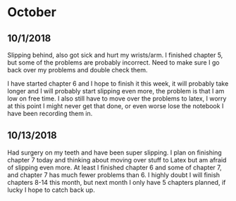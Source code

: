 # October

## 10/1/2018

Slipping behind, also got sick and hurt my wrists/arm.  I finished chapter 5, but some of the problems are probably incorrect.  Need to make sure I go back over my problems and double check them.

I have started chapter 6 and I hope to finish it this week, it will probably take longer and I will probably start slipping even more, the problem is that I am low on free time.  I also still have to move over the problems to latex, I worry at this point I might never get that done, or even worse lose the notebook I have been recording them in.

## 10/13/2018

Had surgery on my teeth and have been super slipping.  I plan on finishing chapter 7 today and thinking about moving over stuff to Latex but am afraid of slipping even more.  At least I finished chapter 6 and some of chapter 7, and chapter 7 has much fewer problems than 6.  I highly doubt I will finish chapters 8-14 this month, but next month I only have 5 chapters planned, if lucky I hope to catch back up.